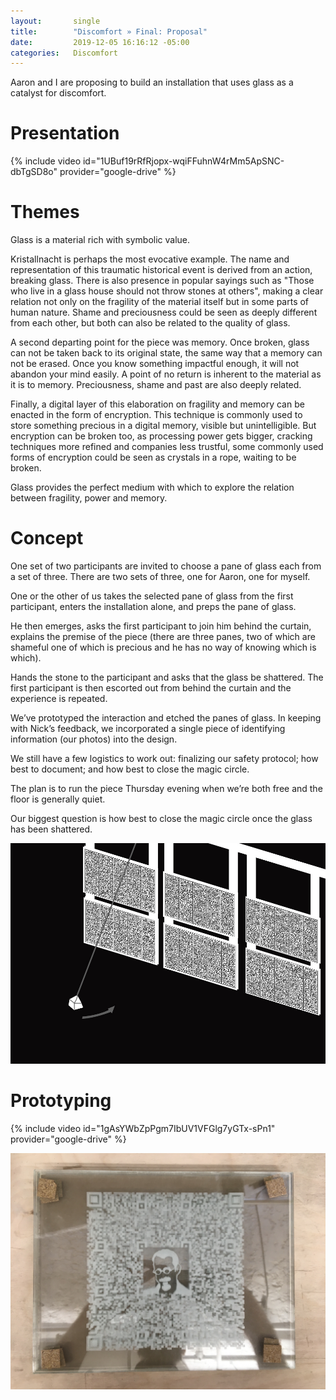 ```yaml
---
layout:       single
title:        "Discomfort » Final: Proposal"
date:         2019-12-05 16:16:12 -05:00
categories:   Discomfort
---
```


Aaron and I are proposing to build an installation that uses glass as a catalyst for discomfort.

# Presentation

{% include video id="1UBuf19rRfRjopx-wqiFFuhnW4rMm5ApSNC-dbTgSD8o" provider="google-drive" %}

# Themes

Glass is a material rich with symbolic value.

Kristallnacht is perhaps the most evocative example. The name and representation of this traumatic historical event is derived from an action, breaking glass. There is also presence in popular sayings such as "Those who live in a glass house should not throw stones at others", making a clear relation not only on the fragility of the material itself but in some parts of human nature. Shame and preciousness could be seen as deeply different from each other, but both can also be related to the quality of glass.

A second departing point for the piece was memory. Once broken, glass can not be taken back to its original state, the same way that a memory can not be erased. Once you know something impactful enough, it will not abandon your mind easily. A point of no return is inherent to the material as it is to memory. Preciousness, shame and past are also deeply related.

Finally, a digital layer of this elaboration on fragility and memory can be enacted in the form of encryption. This technique is commonly used to store something precious in a digital memory, visible but unintelligible. But encryption can be broken too, as processing power gets bigger, cracking techniques more refined and companies less trustful, some commonly used forms of encryption could be seen as crystals in a rope, waiting to be broken.

Glass provides the perfect medium with which to explore the relation between fragility, power and memory.

# Concept

One set of two participants are invited to choose a pane of glass each from a set of three. There are two sets of three, one for Aaron, one for myself.

One or the other of us takes the selected pane of glass from the first participant, enters the installation alone, and preps the pane of glass.

He then emerges, asks the first participant to join him behind the curtain, explains the premise of the piece (there are three panes, two of which are shameful one of which is precious and he has no way of knowing which is which).

Hands the stone to the participant and asks that the glass be shattered. The first participant is then escorted out from behind the curtain and the experience is repeated.

We’ve prototyped the interaction and etched the panes of glass. In keeping with Nick’s feedback, we incorporated a single piece of identifying information (our photos) into the design.

We still have a few logistics to work out: finalizing our safety protocol; how best to document; and how best to close the magic circle.

The plan is to run the piece Thursday evening when we’re both free and the floor is generally quiet.

Our biggest question is how best to close the magic circle once the glass has been shattered.

![Wall of glass.](/assets/discomfort/2019-12-05/concept.jpg)

# Prototyping

{% include video id="1gAsYWbZpPgm7IbUV1VFGlg7yGTx-sPn1" provider="google-drive" %}

![Stack of etched panes of glass.](/assets/discomfort/2019-12-05/IMG_5377.JPG)
